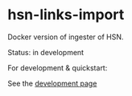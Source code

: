 # hsn-links-import

Docker version of ingester of HSN. 

Status: in development

For development & quickstart:

See the [development page](https://github.com/knaw-huc/hsn-links-import/blob/main/DEVELOPMENT.md)